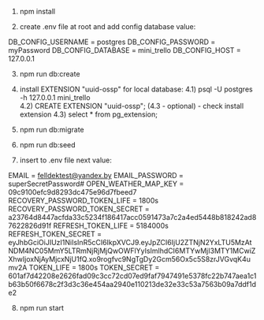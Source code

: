 
1) npm install

2) create .env file at root and add config database value:

  DB_CONFIG_USERNAME = postgres
  DB_CONFIG_PASSWORD = myPassword
  DB_CONFIG_DATABASE = mini_trello
  DB_CONFIG_HOST = 127.0.0.1

3) npm run db:create

4) install EXTENSION "uuid-ossp" for local database:
  4.1) psql -U postgres -h 127.0.0.1 mini_trello       
  4.2) CREATE EXTENSION "uuid-ossp";
    (4.3 - optional) - check install extension
  4.3) select * from pg_extension;

5) npm run db:migrate

6) npm run db:seed

7) insert to .env file next value:

  EMAIL = felldektest@yandex.by
  EMAIL_PASSWORD = superSecretPassword#
  OPEN_WEATHER_MAP_KEY = 09c9100efc9d8293dc475e96d7fbeed7
  RECOVERY_PASSWORD_TOKEN_LIFE = 1800s
  RECOVERY_PASSWORD_TOKEN_SECRET = a23764d8447acfda33c5234f186417acc0591473a7c2a4ed5448b818242ad87622826d91f
  REFRESH_TOKEN_LIFE = 5184000s
  REFRESH_TOKEN_SECRET = eyJhbGciOiJIUzI1NiIsInR5cCI6IkpXVCJ9.eyJpZCI6IjU2ZTNjN2YxLTU5MzAtNDM4NC05MmY5LTRmNjRjMjQwOWFlYyIsImlhdCI6MTYwMjI3MTY1MCwiZXhwIjoxNjAyMjcxNjU1fQ.xo9rogfvc9NgTgDy2Gcm56Ox5c5S8zrJVGvqK4umv2A
  TOKEN_LIFE = 1800s
  TOKEN_SECRET = 601af7d42208e2626fad09c3cc72cd07ed9faf7947491e5378fc22b747aea1c1b63b50f6678c2f3d3c36e454aa2940e110213de32e33c53a7563b09a7ddf1de2

8) npm run start
